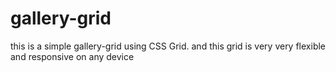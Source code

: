 # gallery-grid
this is a simple gallery-grid using CSS Grid. and this grid is very very flexible and responsive on any device
